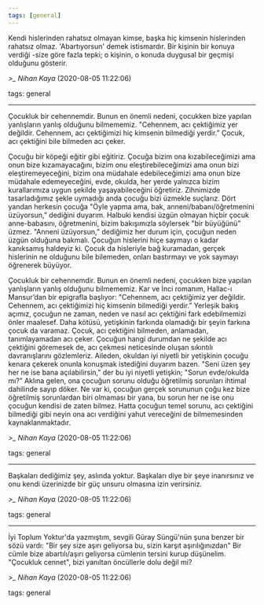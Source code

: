 ```yaml
---
tags: [general]
---
```


Kendi hislerinden rahatsız olmayan kimse, başka hiç kimsenin hislerinden rahatsız olmaz. 'Abartıyorsun' demek istismardır. Bir kişinin bir konuya verdiği -size göre fazla tepki; o kişinin, o konuda duygusal bir geçmişi olduğunu gösterir.

*>_ Nihan Kaya* (2020-08-05 11:22:06)

tags: general

---

Çocukluk bir cehennemdir. Bunun en önemli nedeni, çocukken bize yapılan yanlışların yanlış olduğunu bilmememiz. "Cehennem, acı çektiğimiz yer değildir. Cehennem, acı çektiğimizi hiç kimsenin bilmediği yerdir.” Çocuk, acı çektiğini bile bilmeden acı çeker.

Çocuğu bir köpeği eğitir gibi eğitiriz. Çocuğa bizim ona kızabileceğimizi ama onun bize kızamayacağını, bizim onu eleştirebileceğimizi ama onun bizi eleştiremeyeceğini, bizim ona müdahale edebileceğimizi ama onun bize müdahale edemeyeceğini, evde, okulda, her yerde yalnızca bizim kurallarımıza uygun şekilde yaşayabileceğini öğretiriz. Zihnimizde tasarladığımız şekle uymadığı anda çocuğu bizi üzmekle suçlarız. Dört yandan herkesin çocuğa "Öyle yapma ama, bak, anneni/babanı/öğretmenini üzüyorsun,” dediğini duyarım. Halbuki kendisi üzgün olmayan hiçbir çocuk anne-babasını, öğretmenini, bizim bakışımızla söylersek "bir büyüğünü” üzmez. "Anneni üzüyorsun,” dediğimiz her durum için, çocuğun neden üzgün olduğuna bakmalı. Çocuğun hislerini hiçe saymayı o kadar kanıksamış haldeyiz ki. Çocuk da hisleriyle bağ kuramadan, gerçek hislerinin ne olduğunu bile bilemeden, onları bastırmayı ve yok saymayı öğrenerek büyüyor.

Çocukluk bir cehennemdir. Bunun en önemli nedeni, çocukken bize yapılan yanlışların yanlış olduğunu bilmememiz. Kar ve İnci romanım, Hallac-ı Mansur’dan bir epigrafla başlıyor: "Cehennem, acı çektiğimiz yer değildir. Cehennem, acı çektiğimizi hiç kimsenin bilmediği yerdir.” Yerleşik bakış açımız, çocuğun ne zaman, neden ve nasıl acı çektiğini fark edebilmemizi önler maalesef. Daha kötüsü, yetişkinin farkında olamadığı bir şeyin farkına çocuk da varamaz. Çocuk, acı çektiğini bilmeden, anlamadan, tanımlayamadan acı çeker. Çocuğun hangi durumdan ne şekilde acı çektiğini göremesek de, acı çekmesi neticesinde oluşan sıkıntılı davranışlarını gözlemleriz. Aileden, okuldan iyi niyetli bir yetişkinin çocuğu kenara çekerek onunla konuşmak istediğini duyarım bazen. "Seni üzen şey her ne ise bana açılabilirsin,” der bu iyi niyetli yetişkin; "Sorun evde/okulda mı?” Aklına gelen, ona çocuğun sorunu olduğu öğretilmiş sorunları ihtimal dahilinde sayıp döker. Ne var ki, çocuğun gerçek sorununun çoğu kez bize öğretilmiş sorunlardan biri olmaması bir yana, bu sorun her ne ise onu çocuğun kendisi de zaten bilmez. Hatta çocuğun temel sorunu, acı çektiğini bilmediği gibi neyin ona acı verdiğini yahut vereceğini de bilmemesinden kaynaklanmaktadır.

*>_ Nihan Kaya* (2020-08-05 11:22:06)

tags: general

---

Başkaları dediğimiz şey, aslında yoktur. Başkaları diye bir şeye inanırsınız ve onu kendi üzerinizde bir güç unsuru olmasına izin verirsiniz.

*>_ Nihan Kaya* (2020-08-05 11:22:06)

tags: general

---

İyi Toplum Yoktur'da yazmıştım, sevgili Güray Süngü'nün şuna benzer bir sözü vardı: "Bir şey size aşırı geliyorsa bu, sizin karşıt aşırılığınızdan" Bir cümle bize abartılı/aşırı geliyorsa cümlenin tersini kurup düşünelim. "Çocukluk cennet", bizi yanıltan öncüllerle dolu değil mi?

*>_ Nihan Kaya* (2020-08-05 11:22:06)

tags: general

